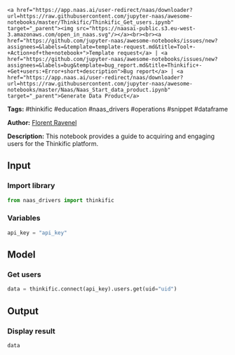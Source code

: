     <a href="https://app.naas.ai/user-redirect/naas/downloader?url=https://raw.githubusercontent.com/jupyter-naas/awesome-notebooks/master/Thinkific/Thinkific_Get_users.ipynb" target="_parent"><img src="https://naasai-public.s3.eu-west-3.amazonaws.com/open_in_naas.svg"/></a><br><br><a href="https://github.com/jupyter-naas/awesome-notebooks/issues/new?assignees=&labels=&template=template-request.md&title=Tool+-+Action+of+the+notebook+">Template request</a> | <a href="https://github.com/jupyter-naas/awesome-notebooks/issues/new?assignees=&labels=bug&template=bug_report.md&title=Thinkific+-+Get+users:+Error+short+description">Bug report</a> | <a href="https://app.naas.ai/user-redirect/naas/downloader?url=https://raw.githubusercontent.com/jupyter-naas/awesome-notebooks/master/Naas/Naas_Start_data_product.ipynb" target="_parent">Generate Data Product</a>

**Tags:** #thinkific #education #naas_drivers #operations #snippet #dataframe

**Author:** [Florent Ravenel](https://www.linkedin.com/in/florent-ravenel/)

**Description:** This notebook provides a guide to acquiring and engaging users for the Thinkific platform.

## Input

### Import library


```python
from naas_drivers import thinkific
```

### Variables


```python
api_key = "api_key"
```

## Model

### Get users


```python
data = thinkific.connect(api_key).users.get(uid="uid")
```

## Output

### Display result


```python
data
```
